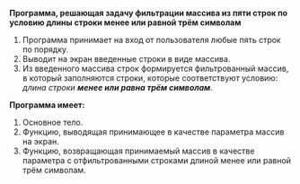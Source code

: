 **Программа, решающая задачу фильтрации массива из пяти строк по условию длины строки менее или равной трём символам**

1. Программа принимает на вход от пользователя любые пять строк по порядку.
2. Выводит на экран введенные строки в виде массива.
3. Из введенного массива строк формируется фильтрованный массив, в который заполняются строки, которые соответствуют условию: *длина строки **менее или равна трём символам***.
 
**Программа имеет:**
1. Основное тело.
2. Функцию, выводящая принимающее в качестве параметра массив на экран.
3. Функцию, возвращающая принимаемый массив в качестве параметра с отфильтрованными строками длиной менее или равной трём символам.